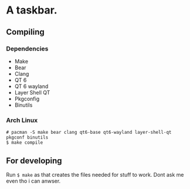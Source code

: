 # A taskbar.
## Compiling
### Dependencies
- Make
- Bear
- Clang
- QT 6
- QT 6 wayland
- Layer Shell QT
- Pkgconfig
- Binutils

### Arch Linux

	# pacman -S make bear clang qt6-base qt6-wayland layer-shell-qt pkgconf binutils
	$ make compile

## For developing

Run `$ make` as that creates the files needed for stuff to work. Dont ask me even tho i can anwser.
